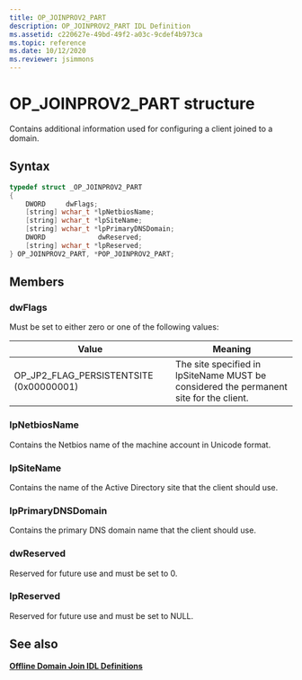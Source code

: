 ```yaml
---
title: OP_JOINPROV2_PART
description: OP_JOINPROV2_PART IDL Definition
ms.assetid: c220627e-49bd-49f2-a03c-9cdef4b973ca
ms.topic: reference
ms.date: 10/12/2020
ms.reviewer: jsimmons
---
```


# OP_JOINPROV2_PART structure

Contains additional information used for configuring a client joined to a domain.

## Syntax

```C++
typedef struct _OP_JOINPROV2_PART
{
    DWORD     dwFlags;
    [string] wchar_t *lpNetbiosName;
    [string] wchar_t *lpSiteName;
    [string] wchar_t *lpPrimaryDNSDomain;
    DWORD             dwReserved;
    [string] wchar_t *lpReserved;
} OP_JOINPROV2_PART, *POP_JOINPROV2_PART;
```

## Members

### dwFlags

Must be set to either zero or one of the following values:

|Value|Meaning|
| --- | --- |
|OP_JP2_FLAG_PERSISTENTSITE (0x00000001)|The site specified in lpSiteName MUST be considered the permanent site for the client.|

### lpNetbiosName

Contains the Netbios name of the machine account in Unicode format.

### lpSiteName

Contains the name of the Active Directory site that the client should use.

### lpPrimaryDNSDomain

Contains the primary DNS domain name that the client should use.

### dwReserved

Reserved for future use and must be set to 0.

### lpReserved

Reserved for future use and must be set to NULL.

## See also

[**Offline Domain Join IDL Definitions**](odj-idl.md)
